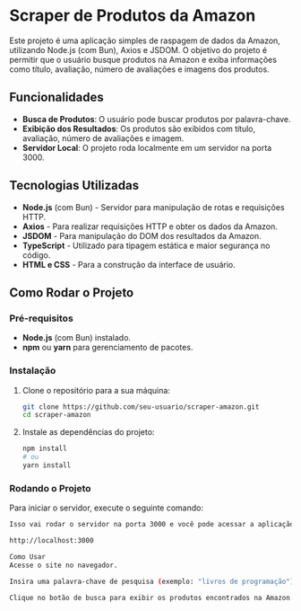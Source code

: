 # Scraper de Produtos da Amazon

Este projeto é uma aplicação simples de raspagem de dados da Amazon, utilizando Node.js (com Bun), Axios e JSDOM. O objetivo do projeto é permitir que o usuário busque produtos na Amazon e exiba informações como título, avaliação, número de avaliações e imagens dos produtos.

## Funcionalidades

- **Busca de Produtos**: O usuário pode buscar produtos por palavra-chave.
- **Exibição dos Resultados**: Os produtos são exibidos com título, avaliação, número de avaliações e imagem.
- **Servidor Local**: O projeto roda localmente em um servidor na porta 3000.

## Tecnologias Utilizadas

- **Node.js** (com Bun) - Servidor para manipulação de rotas e requisições HTTP.
- **Axios** - Para realizar requisições HTTP e obter os dados da Amazon.
- **JSDOM** - Para manipulação do DOM dos resultados da Amazon.
- **TypeScript** - Utilizado para tipagem estática e maior segurança no código.
- **HTML e CSS** - Para a construção da interface de usuário.

## Como Rodar o Projeto

### Pré-requisitos

- **Node.js** (com Bun) instalado.
- **npm** ou **yarn** para gerenciamento de pacotes.

### Instalação

1. Clone o repositório para a sua máquina:

    ```bash
    git clone https://github.com/seu-usuario/scraper-amazon.git
    cd scraper-amazon
    ```

2. Instale as dependências do projeto:

    ```bash
    npm install
    # ou
    yarn install
    ```

### Rodando o Projeto

Para iniciar o servidor, execute o seguinte comando:

```bash
Isso vai rodar o servidor na porta 3000 e você pode acessar a aplicação no navegador em:

http://localhost:3000

Como Usar
Acesse o site no navegador.

Insira uma palavra-chave de pesquisa (exemplo: "livros de programação").

Clique no botão de busca para exibir os produtos encontrados na Amazon.